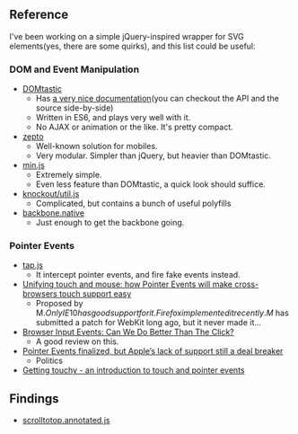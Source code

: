 ## Reference

I've been working on a simple jQuery-inspired wrapper for SVG elements(yes, there are some quirks), and this list could be useful:

### DOM and Event Manipulation

* [DOMtastic](https://github.com/webpro/DOMtastic)
  * Has [a very nice documentation](http://webpro.github.io/DOMtastic/doc/)(you can checkout the API and the source side-by-side)
  * Written in ES6, and plays very well with it.
  * No AJAX or animation or the like. It's pretty compact.
* [zepto](https://github.com/madrobby/zepto/)
  * Well-known solution for mobiles.
  * Very modular. Simpler than jQuery, but heavier than DOMtastic.
* [min.js](https://github.com/remy/min.js)
  * Extremely simple.
  * Even less feature than DOMtastic, a quick look should suffice.
* [knockout/util.js](https://github.com/knockout/knockout/blob/master/src/utils.js)
  * Complicated, but contains a bunch of useful polyfills
* [backbone.native](https://github.com/inkling/backbone.native/blob/master/backbone.native.js)
  * Just enough to get the backbone going.

### Pointer Events

* [tap.js](https://github.com/pukhalski/tap)
  * It intercept pointer events, and fire fake events instead.
* [Unifying touch and mouse: how Pointer Events will make cross-browsers touch support easy](http://blogs.msdn.com/b/davrous/archive/2013/02/20/handling-touch-in-your-html5-apps-thanks-to-the-pointer-events-of-ie10-and-windows-8.aspx)
  * Proposed by M$. Only IE10 has good support for it. Firefox implemented it recently. M$ has submitted a patch for WebKit long ago, but it never made it...
* [Browser Input Events: Can We Do Better Than The Click?](http://www.smashingmagazine.com/2015/03/better-browser-input-events/)
  * A good review on this.
* [Pointer Events finalized, but Apple’s lack of support still a deal breaker](http://arstechnica.com/information-technology/2015/02/pointer-events-finalized-but-apples-lack-of-support-still-a-deal-breaker/)
  * Politics
* [Getting touchy - an introduction to touch and pointer events](http://www.slideshare.net/redux/getting-touchy-an-introduction-to-touch-and-pointer-events-1-day-workshop-javascript-dayshtml5-days-berlin-14-october-2014)

## Findings

* [scrolltotop.annotated.js](https://gist.github.com/madrobby/8507960)